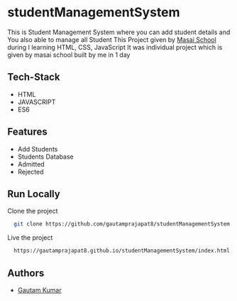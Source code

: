 # studentManagementSystem

This is Student Management System where you can add student details and You also able to manage all Student 
This Project given by [Masai School](https://github.com/masai-course) during I learning HTML, CSS, JavaScript
It was individual project which is given by masai school built by me in 1 day

## Tech-Stack

- HTML
- JAVASCRIPT
- ES6

## Features

- Add Students
- Students Database
- Admitted
- Rejected



## Run Locally

Clone the project

```bash
  git clone https://github.com/gautamprajapat8/studentManagementSystem.git
```

Live the project

```bash
  https://gautamprajapat8.github.io/studentManagementSystem/index.html
```

## Authors
- [Gautam Kumar](https://github.com/gautamprajapat8)

